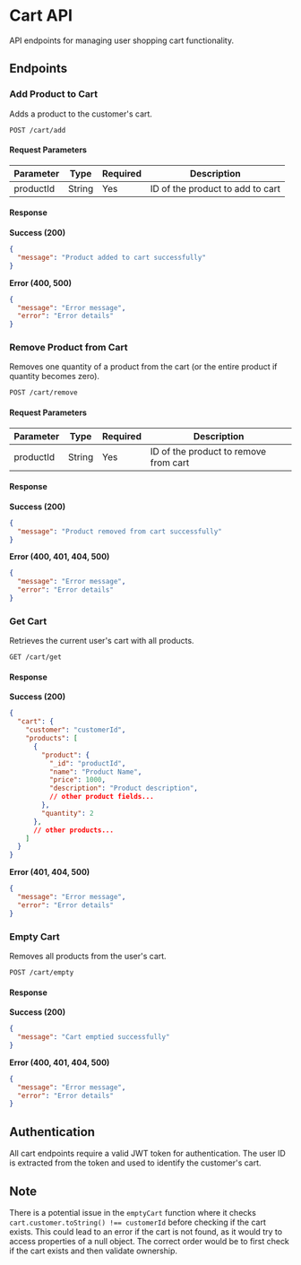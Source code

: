 # Cart API

API endpoints for managing user shopping cart functionality.

## Endpoints

### Add Product to Cart
Adds a product to the customer's cart.

`POST /cart/add`

#### Request Parameters

| Parameter | Type | Required | Description |
|-----------|------|----------|-------------|
| productId | String | Yes | ID of the product to add to cart |

#### Response

**Success (200)**
```json
{
  "message": "Product added to cart successfully"
}
```

**Error (400, 500)**
```json
{
  "message": "Error message",
  "error": "Error details" 
}
```

### Remove Product from Cart
Removes one quantity of a product from the cart (or the entire product if quantity becomes zero).

`POST /cart/remove`

#### Request Parameters

| Parameter | Type | Required | Description |
|-----------|------|----------|-------------|
| productId | String | Yes | ID of the product to remove from cart |

#### Response

**Success (200)**
```json
{
  "message": "Product removed from cart successfully"
}
```

**Error (400, 401, 404, 500)**
```json
{
  "message": "Error message",
  "error": "Error details"
}
```

### Get Cart
Retrieves the current user's cart with all products.

`GET /cart/get`

#### Response

**Success (200)**
```json
{
  "cart": {
    "customer": "customerId",
    "products": [
      {
        "product": {
          "_id": "productId",
          "name": "Product Name",
          "price": 1000,
          "description": "Product description",
          // other product fields...
        },
        "quantity": 2
      },
      // other products...
    ]
  }
}
```

**Error (401, 404, 500)**
```json
{
  "message": "Error message",
  "error": "Error details"
}
```

### Empty Cart
Removes all products from the user's cart.

`POST /cart/empty`

#### Response

**Success (200)**
```json
{
  "message": "Cart emptied successfully"
}
```

**Error (400, 401, 404, 500)**
```json
{
  "message": "Error message",
  "error": "Error details"
}
```

## Authentication

All cart endpoints require a valid JWT token for authentication. The user ID is extracted from the token and used to identify the customer's cart.

## Note

There is a potential issue in the `emptyCart` function where it checks `cart.customer.toString() !== customerId` before checking if the cart exists. This could lead to an error if the cart is not found, as it would try to access properties of a null object. The correct order would be to first check if the cart exists and then validate ownership.